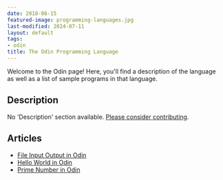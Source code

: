 ```yaml
---
date: 2018-06-15
featured-image: programming-languages.jpg
last-modified: 2024-07-11
layout: default
tags:
- odin
title: The Odin Programming Language
---
```


Welcome to the Odin page! Here, you'll find a description of the language as well as a list of sample programs in that language.

## Description

No 'Description' section available. [Please consider contributing](https://github.com/TheRenegadeCoder/sample-programs-website).

## Articles

- [File Input Output in Odin](https://sampleprograms.io/projects/file-input-output/odin)
- [Hello World in Odin](https://sampleprograms.io/projects/hello-world/odin)
- [Prime Number in Odin](https://sampleprograms.io/projects/prime-number/odin)